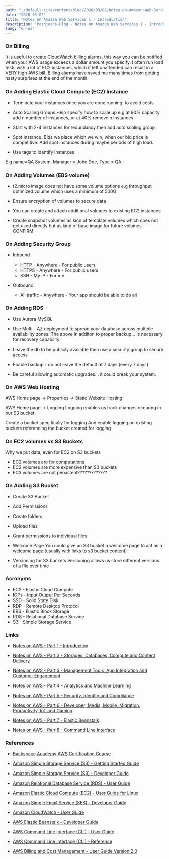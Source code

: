 ```yaml
---
path: "./default-site/content/blog/2020/03/02/Notes-on-Amazon-Web-Services_1_Introduction.md"
date: "2020-03-02"
title: "Notes on Amazon Web Services 1 - Introduction"
description: "Poshjoshs-Blog - Notes on Amazon Web Services 1 - Introduction"
lang: "en-us"
---
```


### On Billing ###

It is useful to create CloudWatch billing alarms, this way you can be notified when your AWS usage exceeds a dollar amount you specify. I often run load tests with a lot of EC2 instances, which if left unattended can result in a VERY high AWS bill. Billing alarms have saved me many times from getting nasty surprises at the end of the month.

### On Adding Elastic Cloud Compute (EC2) Instance ###

- Terminate your instances once you are done running, to avoid costs

- Auto Scaling Groups
Help specify how to scale up e.g at 90% capacity add n number of instances, or at 40% remove n instances

- Start with 2-4 instances for redundancy then add auto scaling group

- Spot instance. Bids we place which we win, when our bid price is competitive. Add spot instances during maybe periods of high load.

- Use tags to identify instances

E.g name=QA System, Manager = John Doe, Type = QA

### On Adding Volumes (EBS volume) ###
- t2.micro image does not have some volume options e.g throughput optimized volume which uses a minimum of 500G

- Ensure encryption of volumes to secure data

- You can create and attach additional volumes to existing EC2 instances

- Create snapshot volumes as kind of template volumes which does not get used directly but as kind of base image for future volumes - CONFIRM

### On Adding Security Group ###

- Inbound
  * HTTP - Anywhere  - For public users
  * HTTPS - Anywhere - For public users
  * SSH - My IP  - For me

- Outbound
  * All traffic - Anywhere - Your app should be able to do all

### On Adding RDS ###

- Use Aurora MySQL

- Use Multi - AZ deployment to spread your database across multiple availability zones.
The above in additon to proper backup... is necessary for recovery capability

- Leave the db to be publicly available then use a security group to secure access

- Enable backup - do not leave the default of 7 days (every 7 days)

- Be careful allowing automatic upgrades... it could break your system.

### On AWS Web Hosting ###

AWS Home page -> Properties -> Static Website Hosting

AWS Home page -> Logging
Logging enables us track changes occuring in our S3 bucket

Create a bucket specifically for logging
And enable logging on existing buckets referencing the bucket created for logging

### On EC2 volumes vs S3 Buckets ###
Why we put data, even for EC2 on S3 buckets
- EC2 volumes are for computations
- EC2 volumes are more expensive than S3 buckets
- EC3 volumes are not persistent?????????????

### On Adding S3 Bucket ###
- Create S3 Bucket
- Add Permissions
- Create folders
- Upload files
- Grant permissions to individual files

- Welcome Page
You could give an S3 bucket a welcome page to act as a welcome page (usually with links to s3 bucket content)

- Versioning for S3 buckets
Versioning allows us store different versions of a file over time

### Acronyms ###
- EC2 - Elastic Cloud Compute
- IOPs - Input Output Per Seconds
- SSD - Solid State Disk
- RDP - Remote Desktop Protocol
- EBS - Elastic Block Storage
- RDS - Relational Database Service
- S3 - Simple Storage Service

### Links ###

- [Notes on AWS - Part 1 - Introduction](/2020/03/02/Notes-on-Amazon-Web-Services_1_Introduction/)

- [Notes on AWS - Part 2 - Storages, Databases, Compute and Content Delivery](/2020/03/02/Notes-on-Amazon-Web-Services_2_Storages-databases-compute-and-content-delivery/)

- [Notes on AWS - Part 3 - Management Tools, App Integration and Customer Engagement](/2020/03/02/Notes-on-Amazon-Web-Services_3_Managment-tools-app-integration-and-customer-engagement/)

- [Notes on AWS - Part 4 - Analytics and Machine Learning](/2020/03/02/Notes-on-Amazon-Web-Services_4_Analytics-and-machine-learning/)

- [Notes on AWS - Part 5 - Security, Identity and Compliance](/2020/03/02/Notes-on-Amazon-Web-Services_5_Security-identity-and-compliance/)

- [Notes on AWS - Part 6 - Developer, Media, Mobile, Migration, Productivity, IoT and Gaming](/2020/03/02/Notes-on-Amazon-Web-Services_6_Developer-media-migration-productivity-iot-and-gaming/)

- [Notes on AWS - Part 7 - Elastic Beanstalk](/2020/03/02/Notes-on-Amazon-Web-Services_7_Elastic-beanstalk/)

- [Notes on AWS - Part 8 - Command Line Interface](/2020/03/02/Notes-on-Amazon-Web-Services_8_Command-line-interface/)

### References ###

- [Backspace Academy AWS Certification Course](http://cdn.backspace.academy/courses/aws-certification/01/010/references-01-01.pdf)

- [Amazon Simple Storage Service (S3) - Getting Started Guide](https://docs.aws.amazon.com/AmazonS3/latest/gsg/s3-gsg.pdf)

- [Amazon Simple Storage Service (S3) - Developer Guide](https://docs.aws.amazon.com/AmazonS3/latest/dev/s3-dg.pdf)

- [Amazon Relational Database Service (RDS) - User Guide](https://docs.aws.amazon.com/AmazonRDS/latest/UserGuide/rds-ug.pdf)

- [Amazon Elastic Cloud Compute (EC2) - User Guide for Linux](https://docs.aws.amazon.com/AWSEC2/latest/UserGuide/ec2-ug.pdf)

- [Amazon Simple Email Service (SES) - Developer Guide](https://docs.aws.amazon.com/ses/latest/DeveloperGuide/ses-dg.pdf)

- [Amazon CloudWatch - User Guide](https://docs.aws.amazon.com/AmazonCloudWatch/latest/monitoring/acw-ug.pdf)

- [AWS Elastic Beanstalk - Developer Guide](https://docs.aws.amazon.com/elasticbeanstalk/latest/dg/awseb-dg.pdf)

- [AWS Command Line Interface (CLI) - User Guide](https://docs.aws.amazon.com/cli/latest/userguide/aws-cli.pdf)

- [AWS Command Line Interface (CLI) - Reference](https://docs.aws.amazon.com/cli/latest/reference/)

- [AWS Billing and Cost Management - User Guide Version 2.0](https://docs.aws.amazon.com/awsaccountbilling/latest/aboutv2/awsaccountbilling-aboutv2.pdf)
